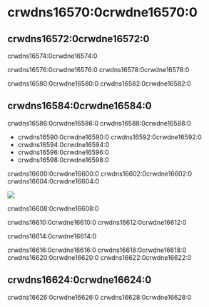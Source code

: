 # crwdns16570:0crwdne16570:0

## crwdns16572:0crwdne16572:0

crwdns16574:0crwdne16574:0

crwdns16576:0crwdne16576:0 crwdns16578:0crwdne16578:0

crwdns16580:0crwdne16580:0 crwdns16582:0crwdne16582:0

## crwdns16584:0crwdne16584:0

crwdns16586:0crwdne16586:0 crwdns16588:0crwdne16588:0

* crwdns16590:0crwdne16590:0 crwdns16592:0crwdne16592:0
* crwdns16594:0crwdne16594:0
* crwdns16596:0crwdne16596:0
* crwdns16598:0crwdne16598:0

crwdns16600:0crwdne16600:0 crwdns16602:0crwdne16602:0 crwdns16604:0crwdne16604:0

![](crwdns16606:0crwdne16606:0)

crwdns16608:0crwdne16608:0

crwdns16610:0crwdne16610:0 crwdns16612:0crwdne16612:0

crwdns16614:0crwdne16614:0

crwdns16616:0crwdne16616:0 crwdns16618:0crwdne16618:0 crwdns16620:0crwdne16620:0 crwdns16622:0crwdne16622:0

## crwdns16624:0crwdne16624:0

crwdns16626:0crwdne16626:0 crwdns16628:0crwdne16628:0
